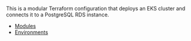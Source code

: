 This is a modular Terraform configuration that deploys an EKS cluster and connects it to a PostgreSQL RDS instance.

- [Modules](./modules)
- [Environments](./environments)
